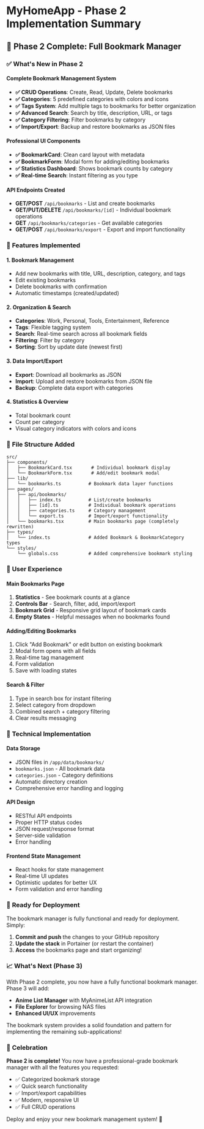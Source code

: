 # MyHomeApp - Phase 2 Implementation Summary

## 🎉 Phase 2 Complete: Full Bookmark Manager

### ✅ **What's New in Phase 2**

#### **Complete Bookmark Management System**
- **✅ CRUD Operations**: Create, Read, Update, Delete bookmarks
- **✅ Categories**: 5 predefined categories with colors and icons
- **✅ Tags System**: Add multiple tags to bookmarks for better organization
- **✅ Advanced Search**: Search by title, description, URL, or tags
- **✅ Category Filtering**: Filter bookmarks by category
- **✅ Import/Export**: Backup and restore bookmarks as JSON files

#### **Professional UI Components**
- **✅ BookmarkCard**: Clean card layout with metadata
- **✅ BookmarkForm**: Modal form for adding/editing bookmarks
- **✅ Statistics Dashboard**: Shows bookmark counts by category
- **✅ Real-time Search**: Instant filtering as you type

#### **API Endpoints Created**
- **GET/POST** `/api/bookmarks` - List and create bookmarks
- **GET/PUT/DELETE** `/api/bookmarks/[id]` - Individual bookmark operations
- **GET** `/api/bookmarks/categories` - Get available categories
- **GET/POST** `/api/bookmarks/export` - Export and import functionality

### 🎨 **Features Implemented**

#### **1. Bookmark Management**
- Add new bookmarks with title, URL, description, category, and tags
- Edit existing bookmarks
- Delete bookmarks with confirmation
- Automatic timestamps (created/updated)

#### **2. Organization & Search**
- **Categories**: Work, Personal, Tools, Entertainment, Reference
- **Tags**: Flexible tagging system
- **Search**: Real-time search across all bookmark fields
- **Filtering**: Filter by category
- **Sorting**: Sort by update date (newest first)

#### **3. Data Import/Export**
- **Export**: Download all bookmarks as JSON
- **Import**: Upload and restore bookmarks from JSON file
- **Backup**: Complete data export with categories

#### **4. Statistics & Overview**
- Total bookmark count
- Count per category
- Visual category indicators with colors and icons

### 📁 **File Structure Added**

```
src/
├── components/
│   ├── BookmarkCard.tsx       # Individual bookmark display
│   └── BookmarkForm.tsx       # Add/edit bookmark modal
├── lib/
│   └── bookmarks.ts          # Bookmark data layer functions
├── pages/
│   ├── api/bookmarks/
│   │   ├── index.ts          # List/create bookmarks
│   │   ├── [id].ts           # Individual bookmark operations
│   │   ├── categories.ts     # Category management
│   │   └── export.ts         # Import/export functionality
│   └── bookmarks.tsx         # Main bookmarks page (completely rewritten)
├── types/
│   └── index.ts              # Added Bookmark & BookmarkCategory types
└── styles/
    └── globals.css           # Added comprehensive bookmark styling
```

### 🎯 **User Experience**

#### **Main Bookmarks Page**
1. **Statistics** - See bookmark counts at a glance
2. **Controls Bar** - Search, filter, add, import/export
3. **Bookmark Grid** - Responsive grid layout of bookmark cards
4. **Empty States** - Helpful messages when no bookmarks found

#### **Adding/Editing Bookmarks**
1. Click "Add Bookmark" or edit button on existing bookmark
2. Modal form opens with all fields
3. Real-time tag management
4. Form validation
5. Save with loading states

#### **Search & Filter**
1. Type in search box for instant filtering
2. Select category from dropdown
3. Combined search + category filtering
4. Clear results messaging

### 🔧 **Technical Implementation**

#### **Data Storage**
- JSON files in `/app/data/bookmarks/`
- `bookmarks.json` - All bookmark data
- `categories.json` - Category definitions
- Automatic directory creation
- Comprehensive error handling and logging

#### **API Design**
- RESTful API endpoints
- Proper HTTP status codes
- JSON request/response format
- Server-side validation
- Error handling

#### **Frontend State Management**
- React hooks for state management
- Real-time UI updates
- Optimistic updates for better UX
- Form validation and error handling

### 🚀 **Ready for Deployment**

The bookmark manager is fully functional and ready for deployment. Simply:

1. **Commit and push** the changes to your GitHub repository
2. **Update the stack** in Portainer (or restart the container)
3. **Access** the bookmarks page and start organizing!

### 📈 **What's Next (Phase 3)**

With Phase 2 complete, you now have a fully functional bookmark manager. Phase 3 will add:
- **Anime List Manager** with MyAnimeList API integration
- **File Explorer** for browsing NAS files
- **Enhanced UI/UX** improvements

The bookmark system provides a solid foundation and pattern for implementing the remaining sub-applications!

### 🎊 **Celebration**

**Phase 2 is complete!** You now have a professional-grade bookmark manager with all the features you requested:
- ✅ Categorized bookmark storage
- ✅ Quick search functionality  
- ✅ Import/export capabilities
- ✅ Modern, responsive UI
- ✅ Full CRUD operations

Deploy and enjoy your new bookmark management system! 🎉

